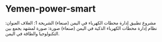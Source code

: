 # Yemen-power-smart
مشروع تطبيق إدارة محطات الكهرباء في اليمن (صنعاء) الشريحة 1: الغلاف العنوان: نظام إدارة محطات الكهرباء الذكية في اليمن (صنعاء) صورة: صورة لمشهد يجمع بين التكنولوجيا والطاقة في اليمن.
